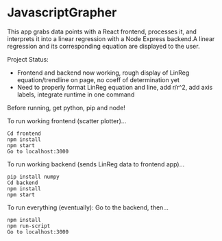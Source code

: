 # JavascriptGrapher


This app grabs data points with a React frontend, processes it, and interprets it into a linear regression with a Node Express backend.A linear regression and its corresponding equation are displayed to the user.

Project Status:
- Frontend and backend now working, rough display of LinReg equation/trendline on page, no coeff of determination yet
- Need to properly format LinReg equation and line, add r/r^2, add axis labels, integrate runtime in one command


Before running, get python, pip and node!

To run working frontend (scatter plotter)...
```
Cd frontend
npm install
npm start
Go to localhost:3000
```
To run working backend (sends LinReg data to frontend app)...
```
pip install numpy
Cd backend
npm install
npm start
```


 To run everything (eventually):
 Go to the backend, then... 
```
npm install
npm run-script
Go to localhost:3000
```





